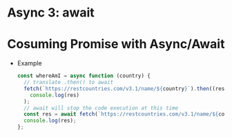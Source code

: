 # Async 3: await

# Cosuming Promise with Async/Await

- Example
  ```javascript
  const whereAmI = async function (country) {
    // translate .then() to await
    fetch(`https://restcountries.com/v3.1/name/${country}`).then((res) =>
      console.log(res)
    );
    // await will stop the code execution at this time
    const res = await fetch(`https://restcountries.com/v3.1/name/${country}`);
    console.log(res);
  };
  ```
